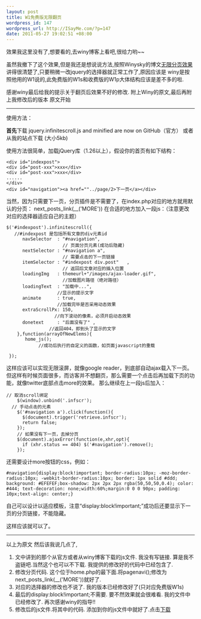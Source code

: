 ```yaml
--- 
layout: post
title: W1免费版无限翻页
wordpress_id: 147
wordpress_url: http://ISayMe.com/?p=147
date: 2011-05-27 19:02:51 +08:00
---
```

效果我这里没有了,想要看的,去winy博客上看吧,很给力哟~~

虽然我撤下了这个效果,但是我还是想说说方法,按照Winysky的博文[无限分页效果](http://winysky.com/unlimited-paging-effects)讲得很清楚了,只要稍微一改jquery的选择器就正常工作了,原因应该是 winy是按照他用的W1说的,此免费版的W1s和收费版的W1p大体结构应该是差不多的啦.

感谢winy最后给我的提示关于翻页后效果不好的修改.
附上Winy的原文,最后再附上我修改后的版本
原文开始

***
使用方法： 

**首先**下载 jquery.infinitescroll.js and minified are now on GitHub（官方）
或者从我的站点下载 (大小5kb)

使用方法很简单，加载jQuery库（1.26以上），假设你的首页有如下结构：

    <div id="indexpost">
    <div id="post-xxx">xxx</div>
    <div id="post-xxx">xxx</div>
    ......
    </div>
    <div id="navigation"><a href=""../page/2>下一页</a></div>
当然，因为只需要下一页，分页插件是不需要了，在index.php对应的地方就用默认的分页：
next\_posts\_link(\_\_('MORE'))
在合适的地方加入一段js：（注意更改 对应的选择器适应自己的主题）

    $('#indexpost').infinitescroll({
       //#indexpost 是包括所有文章的div元素id
          navSelector  : "#navigation",
                         // 页面分页元素(成功后隐藏)
          nextSelector : "#navigation a",
                         // 需要点击的下一页链接
          itemSelector : "#indexpost div.post"   ,
                         // 返回后文章对应的插入位置
          loadingImg   : themeurl+"/images/ajax-loader.gif",
                         //加载图片路径（绝对路径）
          loadingText  : "加载中...",
                       //显示的提示文字
          animate      : true,
                       //加载完毕是否采用动态效果
          extraScrollPx: 150,
                      //向下滚动的像素，必须开启动态效果
          donetext     : "后面没有了" ,
                    //返回404，即到头了显示的文字
        },function(arrayOfNewElems){
           home_js();
                //成功后执行的自定义的函数，如页面javascript的重载
     
     });
这样应该可以实现无限滚屏，就像google reader，到底部自动ajax载入下一页。但这样有时候页面很多，而访客并不想翻页，那么需要一个点击后再加载下页的功能，就像twitter底部点击more的效果。
那么继续在上一段js后加入：

    // 取消scroll绑定
        $(window).unbind('.infscr');
      // 手动点击的元素
        $('#navigation a').click(function(){
          $(document).trigger('retrieve.infscr');
          return false;
        });
        // 如果没有下一页，去掉分页
        $(document).ajaxError(function(e,xhr,opt){
          if (xhr.status == 404) $('#navigation').remove();
        });
还需要设计more按钮的css，例如：

    #navigation{display:block!important; border-radius:10px; -moz-border-radius:10px; -webkit-border-radius:10px; border: 1px solid #ddd; background: #EFEFEF;box-shadow: 2px 2px 2px rgba(50,50,50,0.4); color: #444; text-decoration: none;width:60%;margin:0 0 0 90px; padding: 10px;text-align: center;}
自己可以设计以适应模板，注意“display:block!important;”成功后还要显示下一页的分页链接，不能隐藏。

这样应该就可以了。

***

以上为原文
然后该我说几点了,

1. 文中讲到的那个从官方或者从winy博客下载的js文件. 我没有写链接. 算是我不盗链吧.当然这个也可以不下载. 我提供的修改好的代码中已经包含了.
2. 修改分页代码. 这个位于home.php的最下面.将pagenavi();修改为next_posts_link(__('MORE'))就好了.
3. 对应的选择器的修改也不说了. 我的版本已经修改好了(只对应免费版W1s)
4. 最后的display:block!important;不需要. 要不然效果就会很难看. 我的文件中已经修改了. 再次感谢winy的指导!!
5. 修改后的js文件.将其中的代码. 添加到你的js文件中就好了.点击<a target="_blank" href="http://isayme.com/wp-content/uploads/2011/05/page.js">下载</a>
